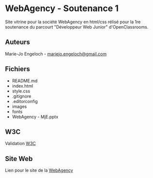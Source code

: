 ﻿#  WebAgency - Soutenance 1
Site vitrine pour la société WebAgency en html/css rélisé pour la 1re soutenance du parcourt "Développeur Web Junior" d'OpenClassrooms. 

## Auteurs
Marie-Jo Engeloch - <mariejo.engeloch@gmail.com>

## Fichiers
* README.md
* index.html
* style.css
* .gitignore
* .editorconfig
* images
* fonts
* WebAgency - MjE.pptx

## W3C
Validation [W3C](https://validator.w3.org/nu/?doc=https%3A%2F%2Fmirimagic.github.io%2FWebAgency%2F)

## Site Web
Lien pour le site de la [WebAgency](https://mirimagic.github.io/WebAgency/)